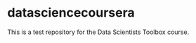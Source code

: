 datasciencecoursera
===================
This is a test repository for the 
Data Scientists Toolbox course.
